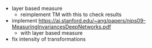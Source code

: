 * layer based measure
    * reimplement TM with this to check results
* implement https://ai.stanford.edu/~ang/papers/nips09-MeasuringInvariancesDeepNetworks.pdf
    * with layer based measure
* fix intensity of transformations



